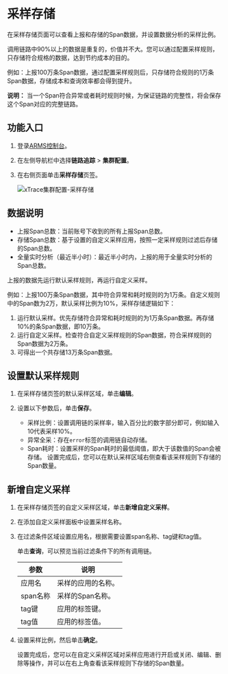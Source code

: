 # 采样存储

在采样存储页面可以查看上报和存储的Span数据，并设置数据分析的采样比例。

调用链路中90%以上的数据是重复的，价值并不大。您可以通过配置采样规则，只存储符合规格的数据，达到节约成本的目的。

例如：上报100万条Span数据，通过配置采样规则后，只存储符合规则的1万条Span数据，存储成本和查询效率都会得到提升。

**说明：** 当一个Span符合异常或者耗时规则时候，为保证链路的完整性，将会保存这个Span对应的完整链路。

## 功能入口

1.  登录[ARMS控制台](https://arms.console.aliyun.com/#/home)。

2.  在左侧导航栏中选择**链路追踪** \> **集群配置**。

3.  在右侧页面单击**采样存储**页签。

    ![xTrace集群配置-采样存储](https://static-aliyun-doc.oss-accelerate.aliyuncs.com/assets/img/zh-CN/0331609161/p264779.png)


## 数据说明

-   上报Span总数：当前账号下收到的所有上报Span总数。
-   存储Span总数：基于设置的自定义采样应用，按照一定采样规则过滤后存储的Span总数。
-   全量实时分析（最近半小时）：最近半小时内，上报的用于全量实时分析的Span总数。

上报的数据先运行默认采样规则，再运行自定义采样。

例如：上报100万条Span数据，其中符合异常和耗时规则的为1万条。自定义规则中的Span数为2万，默认采样比例为10%，采样存储逻辑如下：

1.  运行默认采样。优先存储符合异常和耗时规则的为1万条Span数据。再存储10%的条Span数据，即10万条。
2.  运行自定义采样。检查符合自定义采样规则的Span数据，符合采样规则的Span数据为2万条。
3.  可得出一个共存储13万条Span数据。

## 设置默认采样规则

1.  在采样存储页签的默认采样区域，单击**编辑**。

2.  设置以下参数后，单击**保存**。

    -   采样比例：设置调用链的采样率，输入百分比的数字部分即可，例如输入10代表采样10%。
    -   异常全采：存在`error`标签的调用链自动存储。
    -   Span耗时：设置采样的Span耗时的最低阈值，即大于该数值的Span会被存储。
    设置完成后，您可以在默认采样区域右侧查看该采样规则下存储的Span数量。


## 新增自定义采样

1.  在采样存储页签的自定义采样区域，单击**新增自定义采样**。

2.  在添加自定义采样面板中设置采样名称。

3.  在过滤条件区域设置应用名，根据需要设置span名称、tag键和tag值。

    单击**查询**，可以预览当前过滤条件下的所有调用链。

    |参数|说明|
    |--|--|
    |应用名|采样的应用的名称。|
    |span名称|采样的Span名称。|
    |tag键|应用的标签键。|
    |tag值|应用的标签值。|

4.  设置采样比例，然后单击**确定**。

    设置完成后，您可以在自定义采样区域对采样应用进行开启或关闭、编辑、删除等操作，并可以在右上角查看该采样规则下存储的Span数量。


